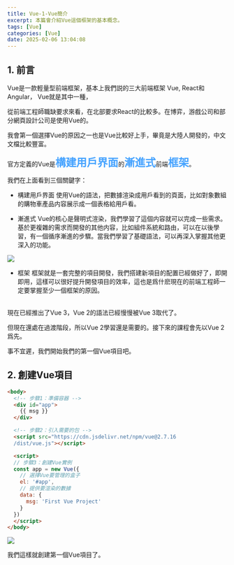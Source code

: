```yaml
---
title: Vue-1-Vue簡介
excerpt: 本篇會介紹Vue這個框架的基本概念。
tags: [Vue]
categories: [Vue]
date: 2025-02-06 13:04:08
---
```


## 1. 前言

Vue是一款輕量型前端框架，基本上我們説的三大前端框架 Vue, React和Angular， Vue就是其中一種，

從前端工程師職缺要求來看，在北部要求React的比較多。在博弈，游戲公司和部分網頁設計公司是使用Vue的。

我會第一個選擇Vue的原因之一也是Vue比較好上手，畢竟是大陸人開發的，中文文檔比較豐富。

官方定義的Vue是<font size="5" color="	#46A3FF">**構建用戶界面**</font>的<font size="5" color="	#46A3FF">**漸進式**</font>前端<font size="5" color="	#46A3FF">**框架**</font>。

我們在上面看到三個關鍵字：
- 構建用戶界面
使用Vue的語法，把數據渲染成用戶看到的頁面，比如對象數組的購物車產品内容展示成一個表格給用戶看。

- 漸進式
Vue的核心是聲明式渲染，我們學習了這個内容就可以完成一些需求。基於更複雜的需求而開發的其他内容，比如組件系統和路由，可以在以後學習，有一個循序漸進的步驟。當我們學習了基礎語法，可以再深入掌握其他更深入的功能。

![](/img/Vue/Vue-1-1.png) 

- 框架
框架就是一套完整的項目開發，我們搭建新項目的配置已經做好了，即開即用，這樣可以很好提升開發項目的效率，這也是爲什麽現在的前端工程師一定要掌握至少一個框架的原因。

<br>
現在已經推出了Vue 3，Vue 2的語法已經慢慢被Vue 3取代了。

但現在還處在過渡階段，所以Vue 2學習還是需要的。接下來的課程會先以Vue 2爲先。



事不宜遲，我們開始我們的第一個Vue項目吧。

## 2. 創建Vue項目
```html
<body>  
  <!-- 步驟1：準備容器 -->
  <div id="app">
    {{ msg }}
  </div>

  <!-- 步驟2：引入需要的包 -->
  <script src="https://cdn.jsdelivr.net/npm/vue@2.7.16
  /dist/vue.js"></script>

  <script>
  // 步驟3：創建Vue實例
  const app = new Vue({
    // 選擇Vue要管理的盒子
    el: '#app',
    // 提供要渲染的數據
    data: {
      msg: 'First Vue Project'
    }
  })
  </script>
</body>
```

![](/img/Vue/Vue-1-2.png) 

我們這樣就創建第一個Vue項目了。